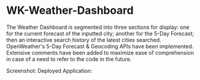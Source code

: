 # WK-Weather-Dashboard

The Weather Dashboard is segmented into three sections for display: one for the current forecast of the inputted city; another for the 5-Day Forecast; then an interactive search history of the latest cities searched.
OpenWeather's 5-Day Forecast & Geocoding APIs have been implemented. Extensive comments have been added to maximize ease of comprehension in case of a need to refer to the code in the future.

Screenshot:
Deployed Application: 

